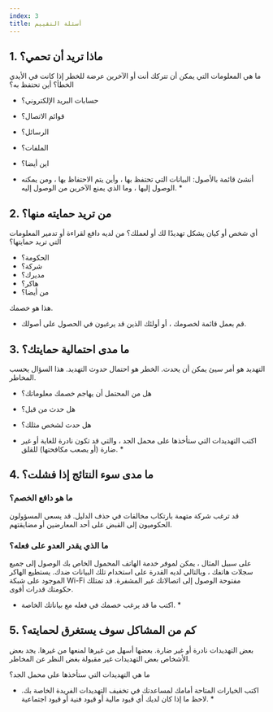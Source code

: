 ```yaml
---
index: 3
title: أسئلة التقييم
---
```

## 1. ماذا تريد أن تحمي؟

ما هي المعلومات التي يمكن أن تتركك أنت أو الآخرين عرضة للخطر إذا كانت في الأيدي الخطأ؟ أين تحتفظ به؟

* حسابات البريد الإلكتروني؟
* قوائم الاتصال؟
* الرسائل؟
* الملفات؟
* اين أيضا؟

* أنشئ قائمة بالأصول: البيانات التي تحتفظ بها ، وأين يتم الاحتفاظ بها ، ومن يمكنه الوصول إليها ، وما الذي يمنع الآخرين من الوصول إليه. *

## 2. من تريد حمايته منها؟

أي شخص أو كيان يشكل تهديدًا لك أو لعملك؟ من لديه دافع لقراءة أو تدمير المعلومات التي تريد حمايتها؟

* الحكومة؟
* شركة؟
* مديرك؟
* هاكر؟
* من أيضا؟

هذا هو خصمك.

* قم بعمل قائمة لخصومك ، أو أولئك الذين قد يرغبون في الحصول على أصولك.

## 3. ما مدى احتمالية حمايتك؟

التهديد هو أمر سيئ يمكن أن يحدث. الخطر هو احتمال حدوث التهديد. هذا السؤال يحسب المخاطر.

* هل من المحتمل أن يهاجم خصمك معلوماتك؟
* هل حدث من قبل؟
* هل حدث لشخص مثلك؟

* اكتب التهديدات التي ستأخذها على محمل الجد ، والتي قد تكون نادرة للغاية أو غير ضارة (أو يصعب مكافحتها) للقلق. *

## 4. ما مدى سوء النتائج إذا فشلت؟

### ما هو دافع الخصم؟

قد ترغب شركة متهمة بارتكاب مخالفات في حذف الدليل. قد يسعى المسؤولون الحكوميون إلى القبض على أحد المعارضين أو مضايقتهم.

### ما الذي يقدر العدو على فعله؟

على سبيل المثال ، يمكن لموفر خدمة الهاتف المحمول الخاص بك الوصول إلى جميع سجلات هاتفك ، وبالتالي لديه القدرة على استخدام تلك البيانات ضدك. يستطيع الهاكر الموجود على شبكة Wi-Fi مفتوحة الوصول إلى اتصالاتك غير المشفرة. قد تمتلك حكومتك قدرات أقوى.

* اكتب ما قد يرغب خصمك في فعله مع بياناتك الخاصة. *

## 5. كم من المشاكل سوف يستغرق لحمايته؟

بعض التهديدات نادرة أو غير ضارة. بعضها أسهل من غيرها لمنعها من غيرها. يجد بعض الأشخاص بعض التهديدات غير مقبولة بغض النظر عن المخاطر.

ما هي التهديدات التي ستأخذها على محمل الجد؟

* اكتب الخيارات المتاحة أمامك لمساعدتك في تخفيف التهديدات الفريدة الخاصة بك. لاحظ ما إذا كان لديك أي قيود مالية أو قيود فنية أو قيود اجتماعية. *